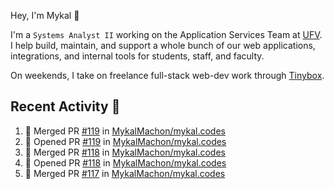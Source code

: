 Hey, I'm Mykal 👋

I'm a `Systems Analyst II` working on the Application Services Team at [UFV](https://ufv.ca). 
I help build, maintain, and support a whole bunch of our web applications, integrations, and internal tools for students, staff, and faculty.

On weekends, I take on freelance full-stack web-dev work through [Tinybox](https://tinybox.dev).

## Recent Activity 🚀

<!--START_SECTION:activity-->
1. 🎉 Merged PR [#119](https://github.com/MykalMachon/mykal.codes/pull/119) in [MykalMachon/mykal.codes](https://github.com/MykalMachon/mykal.codes)
2. 💪 Opened PR [#119](https://github.com/MykalMachon/mykal.codes/pull/119) in [MykalMachon/mykal.codes](https://github.com/MykalMachon/mykal.codes)
3. 🎉 Merged PR [#118](https://github.com/MykalMachon/mykal.codes/pull/118) in [MykalMachon/mykal.codes](https://github.com/MykalMachon/mykal.codes)
4. 💪 Opened PR [#118](https://github.com/MykalMachon/mykal.codes/pull/118) in [MykalMachon/mykal.codes](https://github.com/MykalMachon/mykal.codes)
5. 🎉 Merged PR [#117](https://github.com/MykalMachon/mykal.codes/pull/117) in [MykalMachon/mykal.codes](https://github.com/MykalMachon/mykal.codes)
<!--END_SECTION:activity-->
